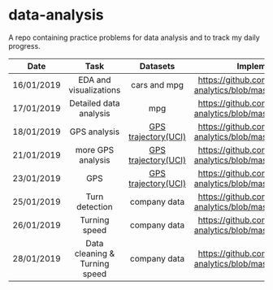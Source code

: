 # data-analysis

A repo containing practice problems for data analysis and to track my daily progress.

| Date | Task | Datasets | Implementation | Status |
| :---: | :---: | :---: | :---: | :---: |
| 16/01/2019 | EDA and visualizations | cars and mpg | https://github.com/anish2197/data-analytics/blob/master/Day%201.ipynb | Complete |
| 17/01/2019 | Detailed data analysis | mpg | https://github.com/anish2197/data-analytics/blob/master/Day%202.ipynb | Complete |
| 18/01/2019 | GPS analysis | [GPS trajectory(UCI)](https://archive.ics.uci.edu/ml/datasets/GPS+Trajectories) | https://github.com/anish2197/data-analytics/blob/master/Day%203.ipynb | Complete |
| 21/01/2019 | more GPS analysis | [GPS trajectory(UCI)](https://archive.ics.uci.edu/ml/datasets/GPS+Trajectories) | https://github.com/anish2197/data-analytics/blob/master/Day%204.ipynb | Complete |
| 23/01/2019 | GPS | [GPS trajectory(UCI)](https://archive.ics.uci.edu/ml/datasets/GPS+Trajectories) | https://github.com/anish2197/data-analytics/blob/master/Day%205.ipynb | Complete |
| 25/01/2019 | Turn detection | company data | https://github.com/anish2197/data-analytics/blob/master/Day%206.ipynb | Complete |
| 26/01/2019 | Turning speed | company data | https://github.com/anish2197/data-analytics/blob/master/Day%207.ipynb | Complete |
| 28/01/2019 | Data cleaning & Turning speed | company data | https://github.com/anish2197/data-analytics/blob/master/Day%208.ipynb | Complete |
